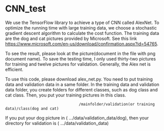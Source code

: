 # CNN_test
We use the TensorFlow library to achieve a type of CNN called AlexNet. To optimize the running time with large training data, we choose a stochastic gradient descent algorithm to calculate the cost function. The training data are the dog and cat pictures provided by Microsoft. See this link https://www.microsoft.com/en-us/download/confirmation.aspx?id=54765.

To see the result, please look at the picture(document in the file with png document name). To save the testing time, I only used thirty-two pictures for training and twelve pictures for validation. Generally, the Alex net is efficient.

To use this code, please download alex_net.py. You need to put training data and validation data in a same folder. In the training data and validation data folder, you create folders for different classes, such as dog class and cat class. Then, you put your training pictures in this class. 
                                                        
                                     /mainfolder/validation(or training data)/class(dog and cat)
If you put your dog picture in ( .../data/validation_data/dog), then your directory for validation is ( .../data/validation_data)
